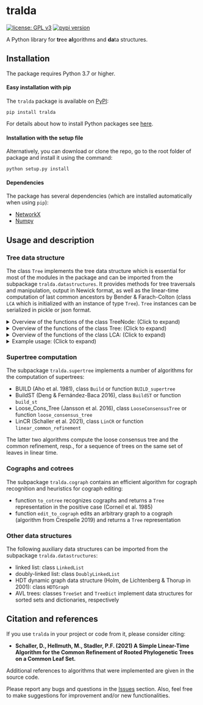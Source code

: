 # tralda

[![license: GPL v3](https://img.shields.io/badge/License-GPLv3-blue.svg)](https://www.gnu.org/licenses/gpl-3.0)
[![pypi version](https://img.shields.io/badge/pypi-v1.0.2-blue.svg)](https://pypi.org/project/tralda/)

A Python library for **tr**ee **al**gorithms and **da**ta structures.

## Installation

The package requires Python 3.7 or higher.

#### Easy installation with pip

The `tralda` package is available on [PyPI](https://pypi.org/project/tralda/):

    pip install tralda

For details about how to install Python packages see [here](https://packaging.python.org/tutorials/installing-packages/).

#### Installation with the setup file

Alternatively, you can download or clone the repo, go to the root folder of package and install it using the command:

    python setup.py install

#### Dependencies

The package has several dependencies (which are installed automatically when using `pip`):
* [NetworkX](https://networkx.github.io/)
* [Numpy](https://numpy.org)

## Usage and description

### Tree data structure

The class `Tree` implements the tree data structure which is essential for most of the modules in the package and can be imported from the subpackage `tralda.datastructures`.
It provides methods for tree traversals and manipulation, output in Newick format, as well as the linear-time computation of last common ancestors by Bender & Farach-Colton (class `LCA` which is initialized with an instance of type `Tree`).
`Tree` instances can be serialized in pickle or json format.

<details>
<summary>Overview of the functions of the class TreeNode: (Click to expand)</summary>

| Function | Description |
| --- | --- |
| `attributes()` | generator for the node attributes |
| `add_child(child_node)` | add `child_node` as a child |
| `add_child_right_of(child_node, right_of)` | add `child_node` as a child to the right of `right_of` |
| `remove_child(child_node)` | remove the child `child_node` |
| `detach()` | remove the node from its parent's children |
| `is_leaf()` | check if the node is a leaf |
| `child_subsequence(left_node, right_node)` | list of children between `left_node` and `right_node`

</details>

<details>

<summary>Overview of the functions of the class Tree: (Click to expand)</summary>

| Function | Description |
| --- | --- |
| `leaves()` | generator for the leaf nodes |
| `preorder()` | generator for preorder (=top-down) traversal |
| `postorder()` | generator for postorder (=bottom-up) traversal |
| `inner_vertices()` | generator for inner nodes |
| `edges()` | generator for the edges of the tree |
| `euler_generator()` | generator for an Euler tour |
| `leaf_dict()` | compute the `list` of leaf nodes in the subtree of each node, and return them as a `dict` |
| `contract(edges)` | contract all edges in the collection `edges` |
| `get_triples()` | return a list of all triples that are displayed by the tree |
| `delete_and_reconnect(node)` | delete `node` and reconnect its children to its parent |
| `copy()` | construct a copy of the tree (node attributes are only copied as references, but mutable data types should be avoided as node attribute values) |
| `to_newick()` | return a `str` representation of the tree in Newick format |
| `random_tree(N, binary=False)` | return a random tree with `N` leaves that is optionally forced to be binary; new children are stepwise attached to randomly selected nodes until `N` are reached |
| `to_nx()` | return a NetworkX `DiGraph` version of the tree (with the ids of the `TreeNode` instances as nodes) and its `root` (also represented by the id) |
| `parse_nx(G, root)` | convert a tree encoded as a NetworkX `DiGraph` (together with the `root`) back into a `Tree` |
| `serialize(filename, mode=None)` | serialize a tree in JSON or pickle format specified by `mode`; default is `None`, in which case the mode is inferred from the filename ending |
| `load(filename, mode=None)` | load a tree from file in JSON or pickle format specified by `mode`; default is `None`, in which case the mode is inferred from the filename ending |
| `is_binary()` | check if the tree is binary |
| `is_phylogenetic()` | check if the tree is phylogenetic (all inner nodes have at least one child) |
| `equal_topology(other)` | check whether this tree and `other` have the same topology based on the leaves' `label` attributes |
| `is_refinement` | check whether this tree refines `other` based on the leaves' `label` attributes |

</details>

<details>

<summary>Overview of the functions of the class LCA: (Click to expand)</summary>

| Function | Description |
| --- | --- |
| `get(a, b)` | get the last common ancestor of nodes a and b |
| `displays_triple(a, b, c)` | check whether the triple ab|c is displayed |
| `are_comparable(u, v)` | check whether `u` and `v` are comparable in terms of the ancestor relation |
| `ancestor_or_equal(u, v)` | check whether `u` is equal to or an ancestor of `v` |
| `ancestor_not_equal(u, v)` | check whether `u` is a strict ancestor of `v` |
| `descendant_or_equal(u, v)` | check whether `u` is equal to or a descendant of `v` |
| `descendant_not_equal(u, v)` | check whether `u` is a strict descendant of `v` |
| `consistent_triples(triples)` | `list` with the subset of `triples` that are displayed by the tree |
| `consistent_triple_generator` | generator for the items in `triples` that are displayed |

</details>

<details>
<summary>Example usage: (Click to expand)</summary>

    from tralda.datastructures import Tree, LCA

    # construct a random tree with 20 leaves
    tree = Tree.random_tree(20)

    # serialization, reload via Tree.load('path/to/file.json')
    tree.serialize('path/to/file.json')

    # linear-time processing of the tree for constant-time
    # last common ancestor queries
    lca_T = LCA(tree)

    # l.c.a. queries via 'TreeNode' instances or labels (if the nodes
    # in the tree have the label attribute set)
    print( lca_T(4, 7) )

    # triple queries (e.g. is 3 5 | 2 displayed?)
    print( lca_T.displays_triple(3, 5, 2) )

</details>

### Supertree computation

The subpackage `tralda.supertree` implements a number of algorithms for the computation of supertrees:
* BUILD (Aho et al. 1981), class `Build` or function `BUILD_supertree`
* BuildST (Deng & Fernández-Baca 2016), class `BuildST` or function `build_st`
* Loose_Cons_Tree (Jansson et al. 2016), class `LooseConsensusTree` or function `loose_consensus_tree`
* LinCR (Schaller et al. 2021), class `LinCR` or function `linear_common_refinement`

The latter two algorithms compute the loose consensus tree and the common refinement, resp., for a sequence of trees on the same set of leaves in linear time.

### Cographs and cotrees

The subpackage `tralda.cograph` contains an efficient algorithm for cograph recognition and heuristics for cograph editing:
* function `to_cotree` recognizes cographs and returns a `Tree` representation in the positive case (Corneil et al. 1985)
* function `edit_to_cograph` edits an arbitrary graph to a cograph (algorithm from Crespelle 2019) and returns a `Tree` representation

### Other data structures

The following auxiliary data structures can be imported from the subpackage `tralda.datastructures`:
* linked list: class `LinkedList`
* doubly-linked list: class `DoublyLinkedList`
* HDT dynamic graph data structure (Holm, de Lichtenberg & Thorup in 2001): class `HDTGraph`
* AVL trees: classes `TreeSet` and `TreeDict` implement data structures for sorted sets and dictionaries, respectively

## Citation and references

If you use `tralda` in your project or code from it, please consider citing:

* **Schaller, D., Hellmuth, M., Stadler, P.F. (2021) A Simple Linear-Time Algorithm for the Common Refinement of Rooted Phylogenetic Trees on a Common Leaf Set.**

Additional references to algorithms that were implemented are given in the source code.

Please report any bugs and questions in the [Issues](https://github.com/david-schaller/tralda/issues) section.
Also, feel free to make suggestions for improvement and/or new functionalities.
